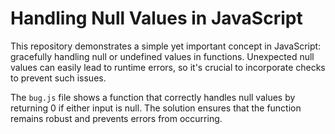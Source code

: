 # Handling Null Values in JavaScript

This repository demonstrates a simple yet important concept in JavaScript: gracefully handling null or undefined values in functions.  Unexpected null values can easily lead to runtime errors, so it's crucial to incorporate checks to prevent such issues.

The `bug.js` file shows a function that correctly handles null values by returning 0 if either input is null.  The solution ensures that the function remains robust and prevents errors from occurring.